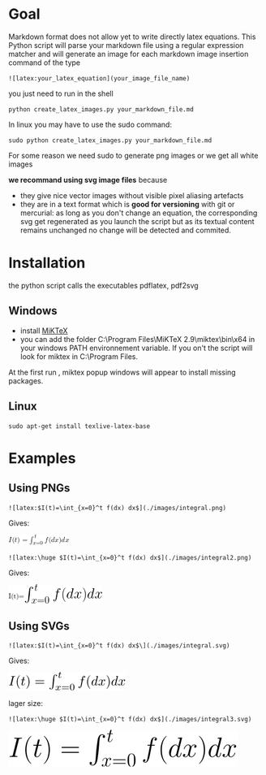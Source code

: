 # Goal

Markdown format does not allow yet to write directly latex equations.
This Python script will parse your markdown file using a regular expression matcher and will generate an image for each markdown image insertion command of the type

	![latex:your_latex_equation](your_image_file_name) 

you just need to run in the shell

	python create_latex_images.py your_markdown_file.md
	
In linux you may have to use the sudo command:

	sudo python create_latex_images.py your_markdown_file.md
	
For some reason we need sudo to generate png images or we get all white images

**we recommand using svg image files** because

* they give nice vector images without visible pixel aliasing artefacts
* they are in a text format which is **good for versioning** with git or mercurial: as long as you don't change an equation, the corresponding svg get regenerated as you launch the script but as its textual content remains unchanged no change will be detected and commited.
# Installation

the python script calls the executables pdflatex, pdf2svg 
## Windows

 * install [MiKTeX](https://miktex.org/download) 
 * you can add the folder C:\Program Files\MiKTeX 2.9\miktex\bin\x64 in your windows PATH environnement variable. If you on't the script will look for miktex in C:\Program Files.

At the first run , miktex popup windows will appear to install missing packages.
 
## Linux
	
	sudo apt-get install texlive-latex-base

# Examples

## Using PNGs

	![latex:$I(t)=\int_{x=0}^t f(dx) dx$](./images/integral.png) 
	
Gives: 

![latex:$I(t)=\int_{x=0}^t f(dx) dx$](./images/integral.png)

	![latex:\huge $I(t)=\int_{x=0}^t f(dx) dx$](./images/integral2.png) 
	
Gives: 

![latex:I(t)=\huge $\int_{x=0}^t f(dx) dx$](./images/integral2.png)
 

	


## Using SVGs

	![latex:$I(t)=\int_{x=0}^t f(dx) dx$\](./images/integral.svg) 

Gives:

![latex:$I(t)=\int_{x=0}^t f(dx) dx$](./images/integral.svg)

lager size:

	![latex:\huge $I(t)=\int_{x=0}^t f(dx) dx$](./images/integral3.svg)


![latex:\huge $I(t)=\int_{x=0}^t f(dx) dx$](./images/integral3.svg)



	



